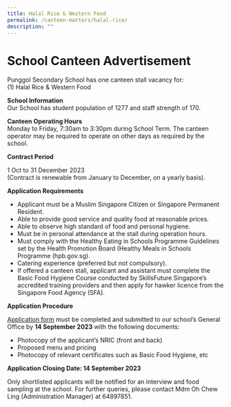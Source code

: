 ```yaml
---
title: Halal Rice & Western Food
permalink: /canteen-matters/halal-rice/
description: ""
---
```

# School Canteen Advertisement

Punggol Secondary School has one canteen stall vacancy for:  
(1) Halal Rice & Western Food

**School Information**  
Our School has student population of 1277 and staff strength of 170.

**Canteen Operating Hours**  
Monday to Friday, 7:30am to 3:30pm during School Term. The canteen operator may be required to operate on other days as required by the school.

**Contract Period**

1 Oct to 31 December 2023  
(Contract is renewable from January to December, on a yearly basis).

**Application Requirements**

*   Applicant must be a Muslim Singapore Citizen or Singapore Permanent Resident.
*   Able to provide good service and quality food at reasonable prices.
*   Able to observe high standard of food and personal hygiene.
*   Must be in personal attendance at the stall during operation hours.
*   Must comply with the Healthy Eating in Schools Programme Guidelines set by the Health Promotion Board (Healthy Meals in Schools Programme (hpb.gov.sg).
*   Catering experience (preferred but not compulsory).
*   If offered a canteen stall, applicant and assistant must complete the Basic Food Hygiene Course conducted by SkillsFuture Singapore’s accredited training providers and then apply for hawker licence from the Singapore Food Agency (SFA).

**Application Procedure**

[Application form](/files/application%20for%20canteen%20stall%20in%20existing%20school.pdf) must be completed and submitted to our school’s General Office by **14 September 2023** with the following documents:

*   Photocopy of the applicant’s NRIC (front and back)
*   Proposed menu and pricing
*   Photocopy of relevant certificates such as Basic Food Hygiene, etc

**Application Closing Date: 14 September 2023**

Only shortlisted applicants will be notified for an interview and food sampling at the school. For further queries, please contact Mdm Oh Chew Ling (Administration Manager) at 64897851.